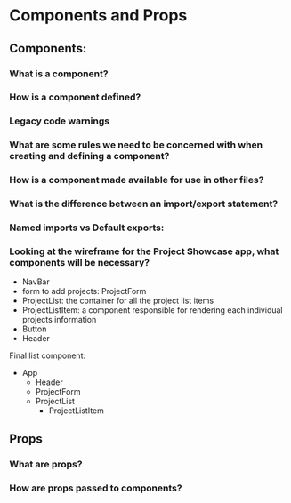 # Components and Props

## Components:

### What is a component?


### How is a component defined?


### Legacy code warnings


### What are some rules we need to be concerned with when creating and defining a component?


### How is a component made available for use in other files?


### What is the difference between an import/export statement? 


### Named imports vs Default exports:


### Looking at the wireframe for the Project Showcase app, what components will be necessary?

- NavBar
- form to add projects: ProjectForm 
- ProjectList: the container for all the project list items 
- ProjectListItem: a component responsible for rendering each individual projects information
- Button 
- Header


Final list component:

- App
    - Header 
    - ProjectForm
    - ProjectList
        - ProjectListItem

## Props 


### What are props?


### How are props passed to components?